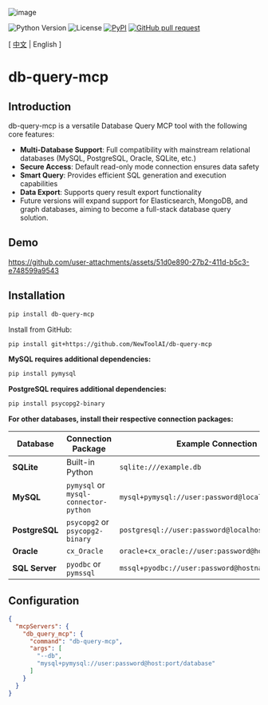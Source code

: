 ![image](assets/logo.png)

![Python Version](https://img.shields.io/badge/python-3.10+-aff.svg)
![License](https://img.shields.io/badge/license-Apache%202-dfd.svg)
[![PyPI](https://img.shields.io/pypi/v/db-query-mcp)](https://pypi.org/project/db-query-mcp/)
[![GitHub pull request](https://img.shields.io/badge/PRs-welcome-blue)](https://github.com/Shulin-Zhang/db-query-mcp/pulls)

\[ [中文](README_ZH.md) | English \]

# db-query-mcp

## Introduction
db-query-mcp is a versatile Database Query MCP tool with the following core features:

- **Multi-Database Support**: Full compatibility with mainstream relational databases (MySQL, PostgreSQL, Oracle, SQLite, etc.)
- **Secure Access**: Default read-only mode connection ensures data safety
- **Smart Query**: Provides efficient SQL generation and execution capabilities
- **Data Export**: Supports query result export functionality
- Future versions will expand support for Elasticsearch, MongoDB, and graph databases, aiming to become a full-stack database query solution.

## Demo
https://github.com/user-attachments/assets/51d0e890-27b2-411d-b5c3-e748599a9543

## Installation

```bash
pip install db-query-mcp
```

Install from GitHub:
```bash
pip install git+https://github.com/NewToolAI/db-query-mcp
```

**MySQL requires additional dependencies:**
```bash
pip install pymysql
```

**PostgreSQL requires additional dependencies:**
```bash
pip install psycopg2-binary
```

**For other databases, install their respective connection packages:**

| Database    | Connection Package       | Example Connection String |
|-------------|--------------------------|---------------------------|
| **SQLite**  | Built-in Python          | `sqlite:///example.db`    |
| **MySQL**   | `pymysql` or `mysql-connector-python` | `mysql+pymysql://user:password@localhost/dbname` |
| **PostgreSQL** | `psycopg2` or `psycopg2-binary` | `postgresql://user:password@localhost:5432/dbname` |
| **Oracle**  | `cx_Oracle`              | `oracle+cx_oracle://user:password@hostname:1521/sidname` |
| **SQL Server** | `pyodbc` or `pymssql` | `mssql+pyodbc://user:password@hostname/dbname` |

## Configuration

```json
{
  "mcpServers": {
    "db_query_mcp": {
      "command": "db-query-mcp",
      "args": [
        "--db",
        "mysql+pymysql://user:password@host:port/database"
      ]
    }
  }
}
```
